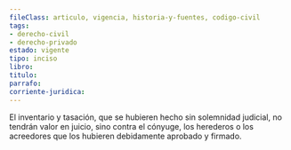 ```yaml
---
fileClass: articulo, vigencia, historia-y-fuentes, codigo-civil
tags:
- derecho-civil
- derecho-privado
estado: vigente
tipo: inciso
libro:
titulo:
parrafo:
corriente-juridica:
---
```

El inventario y tasación, que se hubieren hecho sin solemnidad judicial, no tendrán valor en juicio, sino contra el cónyuge, los herederos o los acreedores que los hubieren debidamente aprobado y firmado.